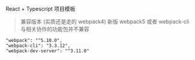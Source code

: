 <!-- @format -->

React + Typescript 项目模板

> 兼容版本 (实质还是走的 webpack4)
> 新版 webpack5 或者 webpack-cli 与相关协作的功能包并不兼容

```
"webpack": "^5.10.0",
"webpack-cli": "3.3.12",
"webpack-dev-server": "^3.11.0"
```
